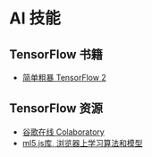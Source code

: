 # AI 技能

## TensorFlow 书籍

* [简单粗暴 TensorFlow 2](https://tf.wiki/zh_hans/)

## TensorFlow 资源

* [谷歌在线 Colaboratory](https://colab.research.google.com/notebooks/welcome.ipynb?hl=zh-CN)
* [ml5.js库, 浏览器上学习算法和模型](https://examples.ml5js.org/)
